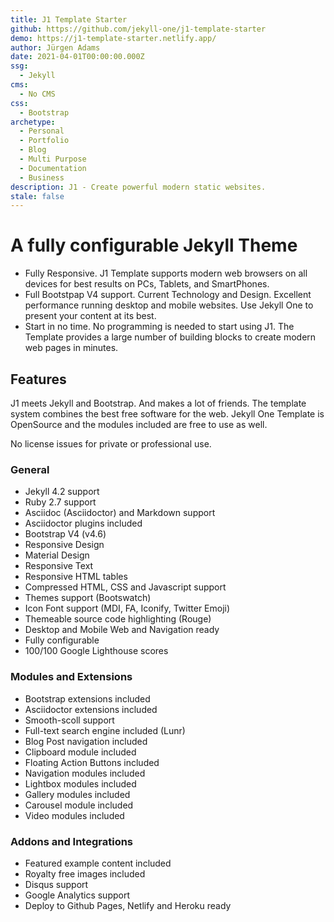 ```yaml
---
title: J1 Template Starter
github: https://github.com/jekyll-one/j1-template-starter
demo: https://j1-template-starter.netlify.app/
author: Jürgen Adams
date: 2021-04-01T00:00:00.000Z
ssg:
  - Jekyll
cms:
  - No CMS
css:
  - Bootstrap
archetype:
  - Personal
  - Portfolio
  - Blog
  - Multi Purpose
  - Documentation
  - Business
description: J1 - Create powerful modern static websites.
stale: false
---
```


# A fully configurable Jekyll Theme

- Fully Responsive. J1 Template supports modern web browsers on all devices for best results on PCs, Tablets, and SmartPhones.
- Full Bootstpap V4 support. Current Technology and Design. Excellent performance running desktop and mobile websites. Use Jekyll One to present your content at its best.
- Start in no time. No programming is needed to start using J1. The Template provides a large number of building blocks to create modern web pages in minutes.

## Features

J1 meets Jekyll and Bootstrap. And makes a lot of friends. The template system combines the best free software for the web. Jekyll One Template is OpenSource and the modules included are free to use as well.

No license issues for private or professional use.

### General

- Jekyll 4.2 support
- Ruby 2.7 support
- Asciidoc (Asciidoctor) and Markdown support
- Asciidoctor plugins included
- Bootstrap V4 (v4.6)
- Responsive Design
- Material Design
- Responsive Text
- Responsive HTML tables
- Compressed HTML, CSS and Javascript support
- Themes support (Bootswatch)
- Icon Font support (MDI, FA, Iconify, Twitter Emoji)
- Themeable source code highlighting (Rouge)
- Desktop and Mobile Web and Navigation ready
- Fully configurable
- 100/100 Google Lighthouse scores

### Modules and Extensions

- Bootstrap extensions included
- Asciidoctor extensions included
- Smooth-scoll support
- Full-text search engine included (Lunr)
- Blog Post navigation included
- Clipboard module included
- Floating Action Buttons included
- Navigation modules included
- Lightbox modules included
- Gallery modules included
- Carousel module included
- Video modules included

### Addons and Integrations

- Featured example content included
- Royalty free images included
- Disqus support
- Google Analytics support
- Deploy to Github Pages, Netlify and Heroku ready
